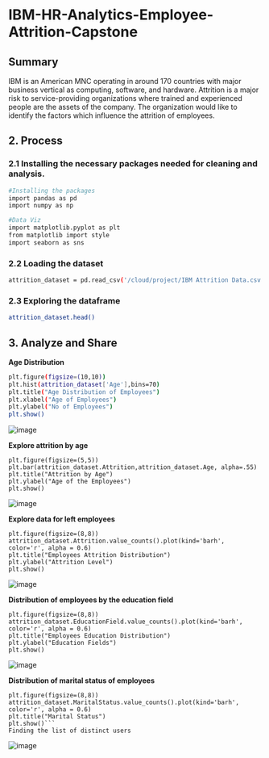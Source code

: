# IBM-HR-Analytics-Employee-Attrition-Capstone

## Summary

IBM is an American MNC operating in around 170 countries with major business vertical as computing, software, and hardware. Attrition is a major risk to service-providing organizations where trained and experienced people are the assets of the company. The organization would like to identify the factors which influence the attrition of employees.

## 2. Process

### 2.1 Installing the necessary packages needed for cleaning and analysis.

```bash
#Installing the packages
import pandas as pd
import numpy as np

#Data Viz
import matplotlib.pyplot as plt
from matplotlib import style
import seaborn as sns
```

### 2.2 Loading the dataset
```bash
attrition_dataset = pd.read_csv('/cloud/project/IBM Attrition Data.csv')
```

### 2.3 Exploring the dataframe
```bash
attrition_dataset.head() 
  ```

 ## 3. Analyze and Share
  **Age Distribution**

```bash
plt.figure(figsize=(10,10))
plt.hist(attrition_dataset['Age'],bins=70)
plt.title("Age Distribution of Employees")
plt.xlabel("Age of Employees")
plt.ylabel("No of Employees")
plt.show()
  ```
  ![image]()
 
 **Explore attrition by age**
```
plt.figure(figsize=(5,5))
plt.bar(attrition_dataset.Attrition,attrition_dataset.Age, alpha=.55)
plt.title("Attrition by Age")
plt.ylabel("Age of the Employees")
plt.show()  
```
 ![image]()

**Explore data for left employees**

```
plt.figure(figsize=(8,8))
attrition_dataset.Attrition.value_counts().plot(kind='barh', color='r', alpha = 0.6)
plt.title("Employees Attrition Distribution")
plt.ylabel("Attrition Level")
plt.show()
  ```

  ![image]()

**Distribution of employees by the education field**
```
plt.figure(figsize=(8,8))
attrition_dataset.EducationField.value_counts().plot(kind='barh', color='r', alpha = 0.6)
plt.title("Employees Education Distribution")
plt.ylabel("Education Fields")
plt.show()
```
![image]()

**Distribution of marital status of employees**

```
plt.figure(figsize=(8,8))
attrition_dataset.MaritalStatus.value_counts().plot(kind='barh', color='r', alpha = 0.6)
plt.title("Marital Status")
plt.show()```
Finding the list of distinct users
```
![image]()
